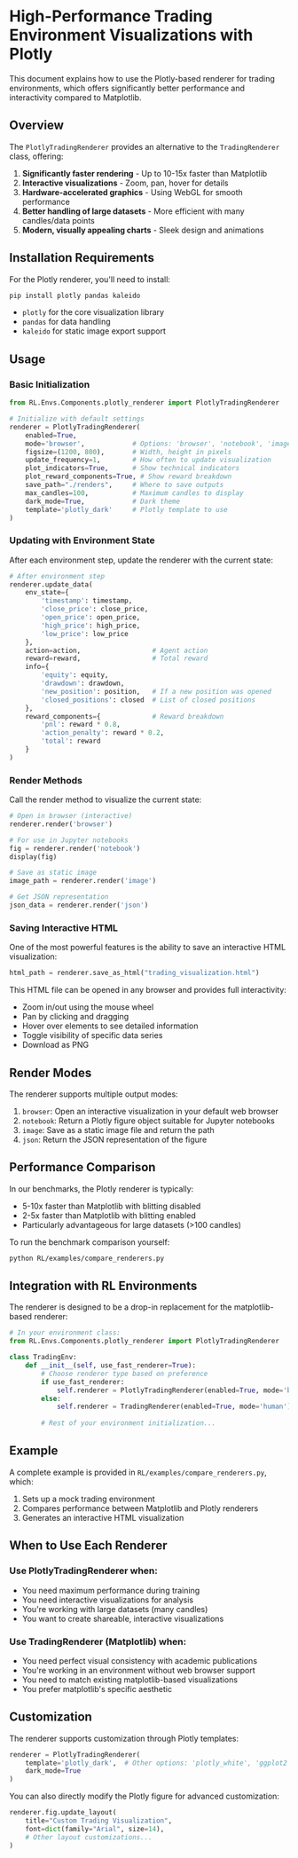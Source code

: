 # High-Performance Trading Environment Visualizations with Plotly

This document explains how to use the Plotly-based renderer for trading environments, which offers significantly better performance and interactivity compared to Matplotlib.

## Overview

The `PlotlyTradingRenderer` provides an alternative to the `TradingRenderer` class, offering:

1. **Significantly faster rendering** - Up to 10-15x faster than Matplotlib
2. **Interactive visualizations** - Zoom, pan, hover for details
3. **Hardware-accelerated graphics** - Using WebGL for smooth performance
4. **Better handling of large datasets** - More efficient with many candles/data points
5. **Modern, visually appealing charts** - Sleek design and animations

## Installation Requirements

For the Plotly renderer, you'll need to install:

```bash
pip install plotly pandas kaleido
```

- `plotly` for the core visualization library
- `pandas` for data handling
- `kaleido` for static image export support

## Usage

### Basic Initialization

```python
from RL.Envs.Components.plotly_renderer import PlotlyTradingRenderer

# Initialize with default settings
renderer = PlotlyTradingRenderer(
    enabled=True,
    mode='browser',            # Options: 'browser', 'notebook', 'image', 'json'
    figsize=(1200, 800),       # Width, height in pixels
    update_frequency=1,        # How often to update visualization
    plot_indicators=True,      # Show technical indicators
    plot_reward_components=True, # Show reward breakdown
    save_path="./renders",     # Where to save outputs
    max_candles=100,           # Maximum candles to display
    dark_mode=True,            # Dark theme
    template='plotly_dark'     # Plotly template to use
)
```

### Updating with Environment State

After each environment step, update the renderer with the current state:

```python
# After environment step
renderer.update_data(
    env_state={
        'timestamp': timestamp,
        'close_price': close_price,
        'open_price': open_price,
        'high_price': high_price,
        'low_price': low_price
    },
    action=action,                  # Agent action
    reward=reward,                  # Total reward
    info={
        'equity': equity,
        'drawdown': drawdown,
        'new_position': position,   # If a new position was opened
        'closed_positions': closed  # List of closed positions
    },
    reward_components={             # Reward breakdown
        'pnl': reward * 0.8,
        'action_penalty': reward * 0.2,
        'total': reward
    }
)
```

### Render Methods

Call the render method to visualize the current state:

```python
# Open in browser (interactive)
renderer.render('browser')

# For use in Jupyter notebooks
fig = renderer.render('notebook')
display(fig)

# Save as static image
image_path = renderer.render('image')

# Get JSON representation
json_data = renderer.render('json')
```

### Saving Interactive HTML

One of the most powerful features is the ability to save an interactive HTML visualization:

```python
html_path = renderer.save_as_html("trading_visualization.html")
```

This HTML file can be opened in any browser and provides full interactivity:
- Zoom in/out using the mouse wheel
- Pan by clicking and dragging
- Hover over elements to see detailed information
- Toggle visibility of specific data series
- Download as PNG

## Render Modes

The renderer supports multiple output modes:

1. `browser`: Open an interactive visualization in your default web browser
2. `notebook`: Return a Plotly figure object suitable for Jupyter notebooks
3. `image`: Save as a static image file and return the path
4. `json`: Return the JSON representation of the figure

## Performance Comparison

In our benchmarks, the Plotly renderer is typically:
- 5-10x faster than Matplotlib with blitting disabled
- 2-5x faster than Matplotlib with blitting enabled
- Particularly advantageous for large datasets (>100 candles)

To run the benchmark comparison yourself:

```bash
python RL/examples/compare_renderers.py
```

## Integration with RL Environments

The renderer is designed to be a drop-in replacement for the matplotlib-based renderer:

```python
# In your environment class:
from RL.Envs.Components.plotly_renderer import PlotlyTradingRenderer

class TradingEnv:
    def __init__(self, use_fast_renderer=True):
        # Choose renderer type based on preference
        if use_fast_renderer:
            self.renderer = PlotlyTradingRenderer(enabled=True, mode='browser')
        else:
            self.renderer = TradingRenderer(enabled=True, mode='human')
        
        # Rest of your environment initialization...
```

## Example

A complete example is provided in `RL/examples/compare_renderers.py`, which:
1. Sets up a mock trading environment
2. Compares performance between Matplotlib and Plotly renderers
3. Generates an interactive HTML visualization

## When to Use Each Renderer

### Use PlotlyTradingRenderer when:
- You need maximum performance during training
- You need interactive visualizations for analysis
- You're working with large datasets (many candles)
- You want to create shareable, interactive visualizations

### Use TradingRenderer (Matplotlib) when:
- You need perfect visual consistency with academic publications
- You're working in an environment without web browser support
- You need to match existing matplotlib-based visualizations
- You prefer matplotlib's specific aesthetic

## Customization

The renderer supports customization through Plotly templates:

```python
renderer = PlotlyTradingRenderer(
    template='plotly_dark',  # Other options: 'plotly_white', 'ggplot2', etc.
    dark_mode=True
)
```

You can also directly modify the Plotly figure for advanced customization:

```python
renderer.fig.update_layout(
    title="Custom Trading Visualization",
    font=dict(family="Arial", size=14),
    # Other layout customizations...
)
```
